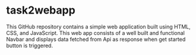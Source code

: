 # task2webapp
This GitHub repository contains a simple web application built using HTML, CSS, and JavaScript. This web app consists of a well built and functional Navbar and displays data fetched from Api as response when get started button is triggered.
